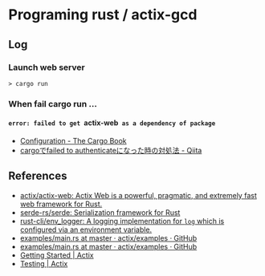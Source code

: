 # Programing rust / actix-gcd

## Log

### Launch web server

```
> cargo run
```

### When fail cargo run ...

#### `error: failed to get `actix-web` as a dependency of package`

- [Configuration - The Cargo Book](https://doc.rust-lang.org/cargo/reference/config.html#netgit-fetch-with-cli)
- [cargoでfailed to authenticateになった時の対処法 - Qiita](https://qiita.com/ryo-yamaoka/items/c9d7c9127540e9eadfbb)

## References

- [actix/actix-web: Actix Web is a powerful, pragmatic, and extremely fast web framework for Rust.](https://github.com/actix/actix-web)
- [serde-rs/serde: Serialization framework for Rust](https://github.com/serde-rs/serde)
- [rust-cli/env_logger: A logging implementation for `log` which is configured via an environment variable.](https://github.com/rust-cli/env_logger/)
- [examples/main.rs at master · actix/examples · GitHub](https://github.com/actix/examples/blob/master/basics/hello-world/src/main.rs)
- [examples/main.rs at master · actix/examples · GitHub](https://github.com/actix/examples/blob/master/forms/form/src/main.rs#L213)
- [Getting Started | Actix](https://actix.rs/docs/getting-started)
- [Testing | Actix](https://actix.rs/docs/testing)
